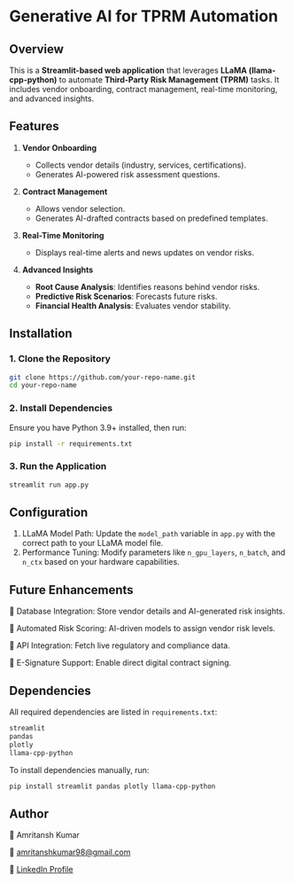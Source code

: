 # Generative AI for TPRM Automation

## Overview
This is a **Streamlit-based web application** that leverages **LLaMA (llama-cpp-python)** to automate **Third-Party Risk Management (TPRM)** tasks. It includes vendor onboarding, contract management, real-time monitoring, and advanced insights.

## Features
1. **Vendor Onboarding**  
   - Collects vendor details (industry, services, certifications).  
   - Generates AI-powered risk assessment questions.  

2. **Contract Management**  
   - Allows vendor selection.  
   - Generates AI-drafted contracts based on predefined templates.  

3. **Real-Time Monitoring**  
   - Displays real-time alerts and news updates on vendor risks.  

4. **Advanced Insights**  
   - **Root Cause Analysis**: Identifies reasons behind vendor risks.  
   - **Predictive Risk Scenarios**: Forecasts future risks.  
   - **Financial Health Analysis**: Evaluates vendor stability.  

## Installation
### 1. Clone the Repository  
```sh
git clone https://github.com/your-repo-name.git
cd your-repo-name
```
### 2. Install Dependencies
Ensure you have Python 3.9+ installed, then run:
```sh
pip install -r requirements.txt
```
### 3. Run the Application
```sh
streamlit run app.py
```

## Configuration
1. LLaMA Model Path: Update the ```model_path``` variable in ```app.py``` with the correct path to your LLaMA model file.
2. Performance Tuning: Modify parameters like ```n_gpu_layers```, ```n_batch```, and ```n_ctx``` based on your hardware capabilities.

## Future Enhancements
🔹 Database Integration: Store vendor details and AI-generated risk insights.

🔹 Automated Risk Scoring: AI-driven models to assign vendor risk levels.

🔹 API Integration: Fetch live regulatory and compliance data.

🔹 E-Signature Support: Enable direct digital contract signing.

## Dependencies
All required dependencies are listed in ```requirements.txt```:
```txt
streamlit
pandas
plotly
llama-cpp-python
```
To install dependencies manually, run:
```sh
pip install streamlit pandas plotly llama-cpp-python
```
## Author
👤 Amritansh Kumar

📧 amritanshkumar98@gmail.com

🔗 [LinkedIn Profile](https://www.linkedin.com/in/amritanshkumar/)
